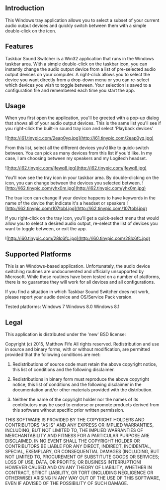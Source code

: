 ## Introduction ##
This Windows tray application allows you to select a subset of your current audio output devices and quickly switch between them with a simple double-click on the icon.

## Features ##
Taskbar Sound Switcher is a Win32 application that runs in the Windows taskbar area. With a simple double-click on the taskbar icon, you can instantly change the audio output device from a list of pre-selected audio output devices on your computer.  A right-click allows you to select the device you want directly from a drop-down menu or you can re-select which devices you wish to toggle between.  Your selection is saved to a configuration file and remembered each time you start the app.

## Usage ##

When you first open the application, you'll be greeted with a pop-up dialog that shows all of your audio output devices.  This is the same list you'll see if you right-click the built-in sound tray icon and select 'Playback devices'

![http://i61.tinypic.com/2eap0yq.jpg](http://i61.tinypic.com/2eap0yq.jpg)

From this list, select all the different devices you'd like to quick-switch between. You can pick as many devices from this list if you'd like. In my case, I am choosing between my speakers and my Logitech headset.

![http://i62.tinypic.com/jfewq8.jpg](http://i62.tinypic.com/jfewq8.jpg)


You'll now see the tray icon in your taskbar area.  By double-clicking on the icon, you can change between the devices you selected between.
![http://i62.tinypic.com/yhx0m.jpg](http://i62.tinypic.com/yhx0m.jpg)

The tray icon can change if your device happens to have keywords in the name of the device that indicate it's a headset or speakers
![http://i62.tinypic.com/107tobl.jpg](http://i62.tinypic.com/107tobl.jpg)

If you right-click on the tray icon, you'll get a quick-select menu that would allow you to select a desired audio output, re-select the list of devices you want to toggle between, or exit the app.

![http://i60.tinypic.com/28lc6fc.jpg](http://i60.tinypic.com/28lc6fc.jpg)


## Supported Platforms ##
This is an Windows-based application. Unfortunately, the audio device switching routines are undocumented and officially unsupported by Microsoft.  While these routines have been tested on a number of platforms, there is no guarantee they will work for all devices and all configurations.

If you find a situation in which Taskbar Sound Switcher does not work, please report your audio device and OS/Service Pack version.

Tested platforms:
Windows 7
Windows 8.0
Windows 8.1

## Legal ##
This application is distributed under the 'new' BSD license:

Copyright (c) 2015, Matthew Fife
All rights reserved.
Redistribution and use in source and binary forms, with or without modification, are permitted provided that the following conditions are met:

1. Redistributions of source code must retain the above copyright notice, this list of conditions and the following disclaimer.

2. Redistributions in binary form must reproduce the above copyright notice, this list of conditions and the following disclaimer in the documentation and/or other materials provided with the distribution.

3. Neither the name of the copyright holder nor the names of its contributors may be used to endorse or promote products derived from this software without specific prior written permission.


THIS SOFTWARE IS PROVIDED BY THE COPYRIGHT HOLDERS AND CONTRIBUTORS "AS IS" AND ANY EXPRESS OR IMPLIED WARRANTIES, INCLUDING, BUT NOT LIMITED TO, THE IMPLIED WARRANTIES OF MERCHANTABILITY AND FITNESS FOR A PARTICULAR PURPOSE ARE DISCLAIMED. IN NO EVENT SHALL THE COPYRIGHT HOLDER OR CONTRIBUTORS BE LIABLE FOR ANY DIRECT, INDIRECT, INCIDENTAL, SPECIAL, EXEMPLARY, OR CONSEQUENTIAL DAMAGES (INCLUDING, BUT NOT LIMITED TO, PROCUREMENT OF SUBSTITUTE GOODS OR SERVICES; LOSS OF USE, DATA, OR PROFITS; OR BUSINESS INTERRUPTION) HOWEVER CAUSED AND ON ANY THEORY OF LIABILITY, WHETHER IN CONTRACT, STRICT LIABILITY, OR TORT (INCLUDING NEGLIGENCE OR OTHERWISE) ARISING IN ANY WAY OUT OF THE USE OF THIS SOFTWARE, EVEN IF ADVISED OF THE POSSIBILITY OF SUCH DAMAGE.